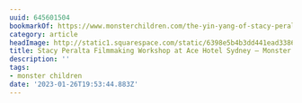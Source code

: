 ```yaml
---
uuid: 645601504
bookmarkOf: https://www.monsterchildren.com/the-yin-yang-of-stacy-peralta/
category: article
headImage: http://static1.squarespace.com/static/6398e5b4b3dd441ead33860a/t/63f6d79760c53541979cab94/1677121431989/stacy-monster-children.jpeg?format=1500w
title: Stacy Peralta Filmmaking Workshop at Ace Hotel Sydney — Monster Children
description: ''
tags:
- monster children
date: '2023-01-26T19:53:44.883Z'
---
```



